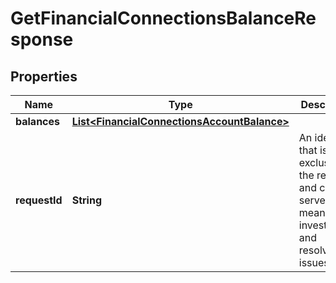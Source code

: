 

# GetFinancialConnectionsBalanceResponse


## Properties

| Name | Type | Description | Notes |
|------------ | ------------- | ------------- | -------------|
|**balances** | [**List&lt;FinancialConnectionsAccountBalance&gt;**](FinancialConnectionsAccountBalance.md) |  |  |
|**requestId** | **String** | An identifier that is exclusive to the request and can serve as a means for investigating and resolving issues. |  |



